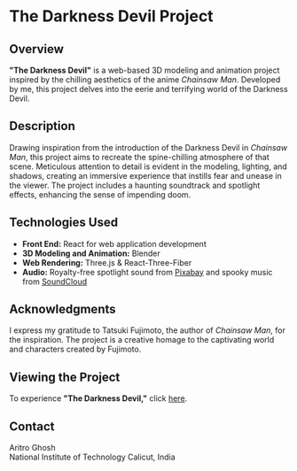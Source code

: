 # The Darkness Devil Project

## Overview
**"The Darkness Devil"** is a web-based 3D modeling and animation project inspired by the chilling aesthetics of the anime *Chainsaw Man*. Developed by me, this project delves into the eerie and terrifying world of the Darkness Devil.

## Description
Drawing inspiration from the introduction of the Darkness Devil in *Chainsaw Man*, this project aims to recreate the spine-chilling atmosphere of that scene. Meticulous attention to detail is evident in the modeling, lighting, and shadows, creating an immersive experience that instills fear and unease in the viewer. The project includes a haunting soundtrack and spotlight effects, enhancing the sense of impending doom.

## Technologies Used
- **Front End:** React for web application development
- **3D Modeling and Animation:** Blender
- **Web Rendering:** Three.js & React-Three-Fiber
- **Audio:** Royalty-free spotlight sound from [Pixabay](https://pixabay.com/sound-effects/spotlight-stereo-91360/) and spooky music from [SoundCloud](https://soundcloud.com/myuu/nebula)


## Acknowledgments
I express my gratitude to Tatsuki Fujimoto, the author of *Chainsaw Man*, for the inspiration. The project is a creative homage to the captivating world and characters created by Fujimoto.

## Viewing the Project
To experience **"The Darkness Devil,"** click [here](http://darkness-devil.web.app/).

## Contact
Aritro Ghosh  
National Institute of Technology Calicut, India  
